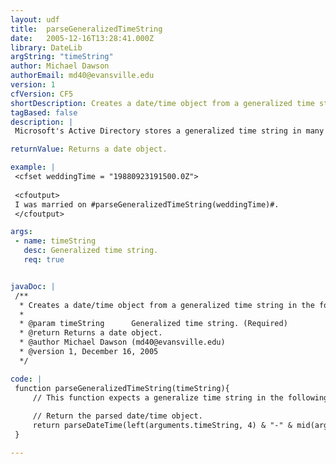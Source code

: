 ```yaml
---
layout: udf
title:  parseGeneralizedTimeString
date:   2005-12-16T13:28:41.000Z
library: DateLib
argString: "timeString"
author: Michael Dawson
authorEmail: md40@evansville.edu
version: 1
cfVersion: CF5
shortDescription: Creates a date/time object from a generalized time string in the format of YYYYMMDDHHMMSS.0Z
tagBased: false
description: |
 Microsoft's Active Directory stores a generalized time string in many of its attributes.  ColdFusion cannot natively parse this time string.  This function adds date and time delimiters to the time string to allow ColdFusion to correctly parse the value.  This function does not calculate any time zone offset since Active Directory does not store that information.  This function also does not convert the time from UTC to local.

returnValue: Returns a date object.

example: |
 <cfset weddingTime = "19880923191500.0Z">
 
 <cfoutput>
 I was married on #parseGeneralizedTimeString(weddingTime)#.
 </cfoutput>

args:
 - name: timeString
   desc: Generalized time string.
   req: true


javaDoc: |
 /**
  * Creates a date/time object from a generalized time string in the format of YYYYMMDDHHMMSS.0Z
  * 
  * @param timeString      Generalized time string. (Required)
  * @return Returns a date object. 
  * @author Michael Dawson (md40@evansville.edu) 
  * @version 1, December 16, 2005 
  */

code: |
 function parseGeneralizedTimeString(timeString){
     // This function expects a generalize time string in the following format: 19880923191500.0Z
 
     // Return the parsed date/time object.
     return parseDateTime(left(arguments.timeString, 4) & "-" & mid(arguments.timeString, 5, 2) & "-" & mid(arguments.timeString, 7, 2) & " " & mid(arguments.timeString, 9, 2) & ":" & mid(arguments.timeString, 11, 2) & ":" & mid(arguments.timeString, 13, 2));
 }

---
```


